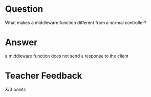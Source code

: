 # Question

What makes a middleware function different from a normal controller?

# Answer

a middleware function does not send a response to the client

# Teacher Feedback

X/3 points
